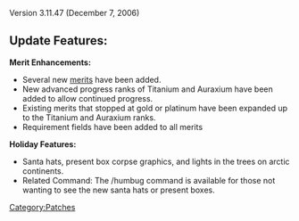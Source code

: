 Version 3.11.47 (December 7, 2006)

## Update Features:

**Merit Enhancements:**

- Several new [merits](../Merit_Commendations.md) have been
  added.
- New advanced progress ranks of Titanium and Auraxium have been added
  to allow continued progress.
- Existing merits that stopped at gold or platinum have been expanded
  up to the Titanium and Auraxium ranks.
- Requirement fields have been added to all merits

**Holiday Features:**

- Santa hats, present box corpse graphics, and lights in the trees on
  arctic continents.
- Related Command: The /humbug command is available for those not
  wanting to see the new santa hats or present boxes.

[Category:Patches](../Category:Patches.md)
